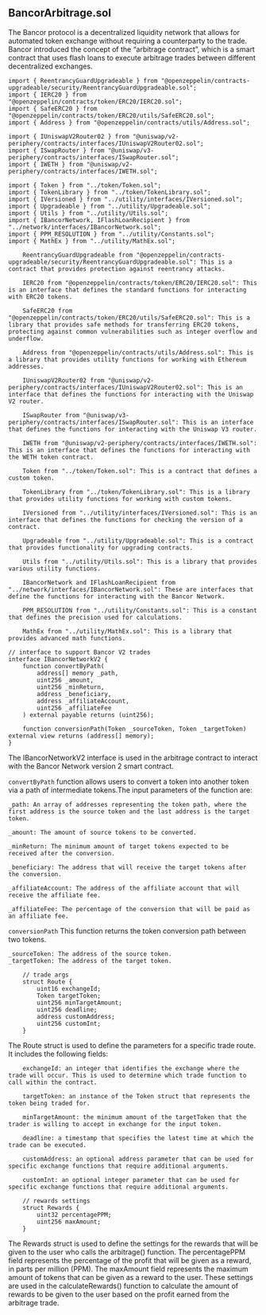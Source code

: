 ## BancorArbitrage.sol

The Bancor protocol is a decentralized liquidity network that allows for automated token exchange without requiring a counterparty to the trade. Bancor introduced the concept of the “arbitrage contract”, which is a smart contract that uses flash loans to execute arbitrage trades between different decentralized exchanges.

```solidity
import { ReentrancyGuardUpgradeable } from "@openzeppelin/contracts-upgradeable/security/ReentrancyGuardUpgradeable.sol";
import { IERC20 } from "@openzeppelin/contracts/token/ERC20/IERC20.sol";
import { SafeERC20 } from "@openzeppelin/contracts/token/ERC20/utils/SafeERC20.sol";
import { Address } from "@openzeppelin/contracts/utils/Address.sol";

import { IUniswapV2Router02 } from "@uniswap/v2-periphery/contracts/interfaces/IUniswapV2Router02.sol";
import { ISwapRouter } from "@uniswap/v3-periphery/contracts/interfaces/ISwapRouter.sol";
import { IWETH } from "@uniswap/v2-periphery/contracts/interfaces/IWETH.sol";

import { Token } from "../token/Token.sol";
import { TokenLibrary } from "../token/TokenLibrary.sol";
import { IVersioned } from "../utility/interfaces/IVersioned.sol";
import { Upgradeable } from "../utility/Upgradeable.sol";
import { Utils } from "../utility/Utils.sol";
import { IBancorNetwork, IFlashLoanRecipient } from "../network/interfaces/IBancorNetwork.sol";
import { PPM_RESOLUTION } from "../utility/Constants.sol";
import { MathEx } from "../utility/MathEx.sol";
```

```    
    ReentrancyGuardUpgradeable from "@openzeppelin/contracts-upgradeable/security/ReentrancyGuardUpgradeable.sol": This is a contract that provides protection against reentrancy attacks.

    IERC20 from "@openzeppelin/contracts/token/ERC20/IERC20.sol": This is an interface that defines the standard functions for interacting with ERC20 tokens.

    SafeERC20 from "@openzeppelin/contracts/token/ERC20/utils/SafeERC20.sol": This is a library that provides safe methods for transferring ERC20 tokens, protecting against common vulnerabilities such as integer overflow and underflow.

    Address from "@openzeppelin/contracts/utils/Address.sol": This is a library that provides utility functions for working with Ethereum addresses.

    IUniswapV2Router02 from "@uniswap/v2-periphery/contracts/interfaces/IUniswapV2Router02.sol": This is an interface that defines the functions for interacting with the Uniswap V2 router.

    ISwapRouter from "@uniswap/v3-periphery/contracts/interfaces/ISwapRouter.sol": This is an interface that defines the functions for interacting with the Uniswap V3 router.

    IWETH from "@uniswap/v2-periphery/contracts/interfaces/IWETH.sol": This is an interface that defines the functions for interacting with the WETH token contract.

    Token from "../token/Token.sol": This is a contract that defines a custom token.

    TokenLibrary from "../token/TokenLibrary.sol": This is a library that provides utility functions for working with custom tokens.

    IVersioned from "../utility/interfaces/IVersioned.sol": This is an interface that defines the functions for checking the version of a contract.

    Upgradeable from "../utility/Upgradeable.sol": This is a contract that provides functionality for upgrading contracts.

    Utils from "../utility/Utils.sol": This is a library that provides various utility functions.

    IBancorNetwork and IFlashLoanRecipient from "../network/interfaces/IBancorNetwork.sol": These are interfaces that define the functions for interacting with the Bancor Network.

    PPM_RESOLUTION from "../utility/Constants.sol": This is a constant that defines the precision used for calculations.

    MathEx from "../utility/MathEx.sol": This is a library that provides advanced math functions.
```

```solidity
// interface to support Bancor V2 trades
interface IBancorNetworkV2 {
    function convertByPath(
        address[] memory _path,
        uint256 _amount,
        uint256 _minReturn,
        address _beneficiary,
        address _affiliateAccount,
        uint256 _affiliateFee
    ) external payable returns (uint256);

    function conversionPath(Token _sourceToken, Token _targetToken) external view returns (address[] memory);
}
```

The IBancorNetworkV2 interface is used in the arbitrage contract to interact with the Bancor Network version 2 smart contract.

`convertByPath` function allows users to convert a token into another token via a path of intermediate tokens.The input parameters of the function are:

    _path: An array of addresses representing the token path, where the first address is the source token and the last address is the target token.

    _amount: The amount of source tokens to be converted.
    
    _minReturn: The minimum amount of target tokens expected to be received after the conversion.

    _beneficiary: The address that will receive the target tokens after the conversion.

    _affiliateAccount: The address of the affiliate account that will receive the affiliate fee.

    _affiliateFee: The percentage of the conversion that will be paid as an affiliate fee.
    
`conversionPath` This function returns the token conversion path between two tokens. 

    _sourceToken: The address of the source token.
    _targetToken: The address of the target token.
    
```solidity
    // trade args
    struct Route {
        uint16 exchangeId;
        Token targetToken;
        uint256 minTargetAmount;
        uint256 deadline;
        address customAddress;
        uint256 customInt;
    }
```

The Route struct is used to define the parameters for a specific trade route. It includes the following fields:

        exchangeId: an integer that identifies the exchange where the trade will occur. This is used to determine which trade function to call within the contract.
    
        targetToken: an instance of the Token struct that represents the token being traded for.
    
        minTargetAmount: the minimum amount of the targetToken that the trader is willing to accept in exchange for the input token.
    
        deadline: a timestamp that specifies the latest time at which the trade can be executed.
    
        customAddress: an optional address parameter that can be used for specific exchange functions that require additional arguments.
    
        customInt: an optional integer parameter that can be used for specific exchange functions that require additional arguments.
        
```solidity
    // rewards settings
    struct Rewards {
        uint32 percentagePPM;
        uint256 maxAmount;
    }
```

The Rewards struct is used to define the settings for the rewards that will be given to the user who calls the arbitrage() function. The percentagePPM field represents the percentage of the profit that will be given as a reward, in parts per million (PPM). The maxAmount field represents the maximum amount of tokens that can be given as a reward to the user. These settings are used in the calculateRewards() function to calculate the amount of rewards to be given to the user based on the profit earned from the arbitrage trade.
